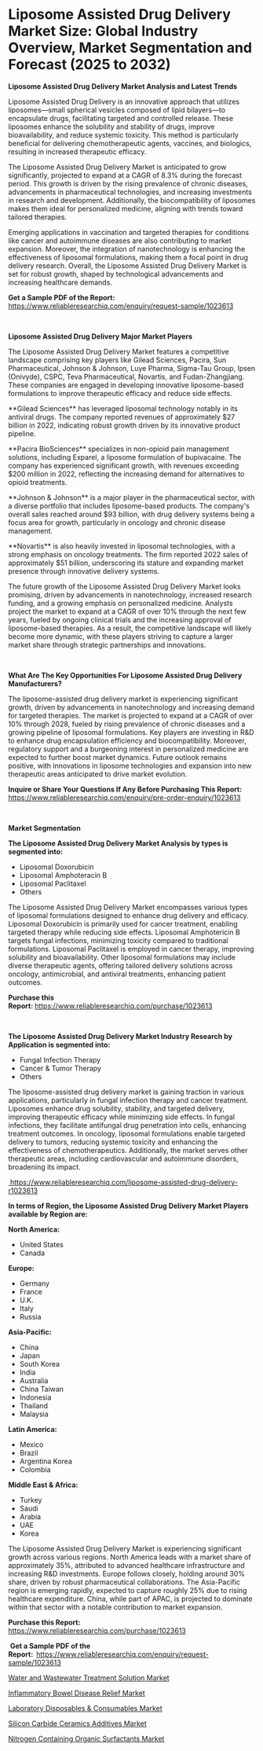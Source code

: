 <p><h1>Liposome Assisted Drug Delivery Market Size: Global Industry Overview, Market Segmentation and Forecast (2025 to 2032)</h1></p><p><strong>Liposome Assisted Drug Delivery Market Analysis and Latest Trends</strong></p>
<p><p>Liposome Assisted Drug Delivery is an innovative approach that utilizes liposomes—small spherical vesicles composed of lipid bilayers—to encapsulate drugs, facilitating targeted and controlled release. These liposomes enhance the solubility and stability of drugs, improve bioavailability, and reduce systemic toxicity. This method is particularly beneficial for delivering chemotherapeutic agents, vaccines, and biologics, resulting in increased therapeutic efficacy.</p><p>The Liposome Assisted Drug Delivery Market is anticipated to grow significantly, projected to expand at a CAGR of 8.3% during the forecast period. This growth is driven by the rising prevalence of chronic diseases, advancements in pharmaceutical technologies, and increasing investments in research and development. Additionally, the biocompatibility of liposomes makes them ideal for personalized medicine, aligning with trends toward tailored therapies. </p><p>Emerging applications in vaccination and targeted therapies for conditions like cancer and autoimmune diseases are also contributing to market expansion. Moreover, the integration of nanotechnology is enhancing the effectiveness of liposomal formulations, making them a focal point in drug delivery research. Overall, the Liposome Assisted Drug Delivery Market is set for robust growth, shaped by technological advancements and increasing healthcare demands.</p></p>
<p><strong>Get a Sample PDF of the Report:&nbsp;</strong> <a href="https://www.reliableresearchiq.com/enquiry/request-sample/1023613?utm_campaign=1123&utm_medium=2&utm_source=Github&utm_content=ia&utm_term=07032025&utm_id=liposome-assisted-drug-delivery">https://www.reliableresearchiq.com/enquiry/request-sample/1023613</a></p>
<p>&nbsp;</p>
<p><strong>Liposome Assisted Drug Delivery Major Market Players</strong></p>
<p><p>The Liposome Assisted Drug Delivery Market features a competitive landscape comprising key players like Gilead Sciences, Pacira, Sun Pharmaceutical, Johnson & Johnson, Luye Pharma, Sigma-Tau Group, Ipsen (Onivyde), CSPC, Teva Pharmaceutical, Novartis, and Fudan-Zhangjiang. These companies are engaged in developing innovative liposome-based formulations to improve therapeutic efficacy and reduce side effects.</p><p>**Gilead Sciences** has leveraged liposomal technology notably in its antiviral drugs. The company reported revenues of approximately $27 billion in 2022, indicating robust growth driven by its innovative product pipeline.</p><p>**Pacira BioSciences** specializes in non-opioid pain management solutions, including Exparel, a liposome formulation of bupivacaine. The company has experienced significant growth, with revenues exceeding $200 million in 2022, reflecting the increasing demand for alternatives to opioid treatments.</p><p>**Johnson & Johnson** is a major player in the pharmaceutical sector, with a diverse portfolio that includes liposome-based products. The company's overall sales reached around $93 billion, with drug delivery systems being a focus area for growth, particularly in oncology and chronic disease management.</p><p>**Novartis** is also heavily invested in liposomal technologies, with a strong emphasis on oncology treatments. The firm reported 2022 sales of approximately $51 billion, underscoring its stature and expanding market presence through innovative delivery systems.</p><p>The future growth of the Liposome Assisted Drug Delivery Market looks promising, driven by advancements in nanotechnology, increased research funding, and a growing emphasis on personalized medicine. Analysts project the market to expand at a CAGR of over 10% through the next few years, fueled by ongoing clinical trials and the increasing approval of liposome-based therapies. As a result, the competitive landscape will likely become more dynamic, with these players striving to capture a larger market share through strategic partnerships and innovations.</p></p>
<p>&nbsp;</p>
<p><strong>What Are The Key Opportunities For Liposome Assisted Drug Delivery Manufacturers?</strong></p>
<p><p>The liposome-assisted drug delivery market is experiencing significant growth, driven by advancements in nanotechnology and increasing demand for targeted therapies. The market is projected to expand at a CAGR of over 10% through 2028, fueled by rising prevalence of chronic diseases and a growing pipeline of liposomal formulations. Key players are investing in R&D to enhance drug encapsulation efficiency and biocompatibility. Moreover, regulatory support and a burgeoning interest in personalized medicine are expected to further boost market dynamics. Future outlook remains positive, with innovations in liposome technologies and expansion into new therapeutic areas anticipated to drive market evolution.</p></p>
<p><strong>Inquire or Share Your Questions If Any Before Purchasing This Report:</strong> <a href="https://www.reliableresearchiq.com/enquiry/pre-order-enquiry/1023613?utm_campaign=1123&utm_medium=2&utm_source=Github&utm_content=ia&utm_term=07032025&utm_id=liposome-assisted-drug-delivery">https://www.reliableresearchiq.com/enquiry/pre-order-enquiry/1023613</a></p>
<p>&nbsp;</p>
<p><strong>Market Segmentation</strong></p>
<p><strong>The Liposome Assisted Drug Delivery Market Analysis by types is segmented into:</strong></p>
<p><ul><li>Liposomal Doxorubicin</li><li>Liposomal Amphoteracin B</li><li>Liposomal Paclitaxel</li><li>Others</li></ul></p>
<p><p>The Liposome Assisted Drug Delivery Market encompasses various types of liposomal formulations designed to enhance drug delivery and efficacy. Liposomal Doxorubicin is primarily used for cancer treatment, enabling targeted therapy while reducing side effects. Liposomal Amphotericin B targets fungal infections, minimizing toxicity compared to traditional formulations. Liposomal Paclitaxel is employed in cancer therapy, improving solubility and bioavailability. Other liposomal formulations may include diverse therapeutic agents, offering tailored delivery solutions across oncology, antimicrobial, and antiviral treatments, enhancing patient outcomes.</p></p>
<p><strong>Purchase this Report:&nbsp;</strong><a href="https://www.reliableresearchiq.com/purchase/1023613?utm_campaign=1123&utm_medium=2&utm_source=Github&utm_content=ia&utm_term=07032025&utm_id=liposome-assisted-drug-delivery">https://www.reliableresearchiq.com/purchase/1023613</a></p>
<p>&nbsp;</p>
<p><strong>The Liposome Assisted Drug Delivery Market Industry Research by Application is segmented into:</strong></p>
<p><ul><li>Fungal Infection Therapy</li><li>Cancer & Tumor Therapy</li><li>Others</li></ul></p>
<p><p>The liposome-assisted drug delivery market is gaining traction in various applications, particularly in fungal infection therapy and cancer treatment. Liposomes enhance drug solubility, stability, and targeted delivery, improving therapeutic efficacy while minimizing side effects. In fungal infections, they facilitate antifungal drug penetration into cells, enhancing treatment outcomes. In oncology, liposomal formulations enable targeted delivery to tumors, reducing systemic toxicity and enhancing the effectiveness of chemotherapeutics. Additionally, the market serves other therapeutic areas, including cardiovascular and autoimmune disorders, broadening its impact.</p></p>
<p><a href="https://www.reliableresearchiq.com/liposome-assisted-drug-delivery-r1023613?utm_campaign=1123&utm_medium=2&utm_source=Github&utm_content=ia&utm_term=07032025&utm_id=liposome-assisted-drug-delivery">&nbsp;https://www.reliableresearchiq.com/liposome-assisted-drug-delivery-r1023613</a></p>
<p><strong>In terms of Region, the Liposome Assisted Drug Delivery Market Players available by Region are:</strong></p>
<p>
    <p> <strong> North America: </strong>
        <ul>
            <li>United States</li>
            <li>Canada</li>
        </ul>
        </p> 
    <p> <strong> Europe: </strong>
        <ul>
            <li>Germany</li>
            <li>France</li>
            <li>U.K.</li>
            <li>Italy</li>
            <li>Russia</li>
        </ul>
        </p> 
    <p> <strong> Asia-Pacific: </strong>
        <ul>
            <li>China</li>
            <li>Japan</li>
            <li>South Korea</li>
            <li>India</li>
            <li>Australia</li>
            <li>China Taiwan</li>
            <li>Indonesia</li>
            <li>Thailand</li>
            <li>Malaysia</li>
        </ul>
        </p> 
    <p> <strong> Latin America: </strong>
        <ul>
            <li>Mexico</li>
            <li>Brazil</li>
            <li>Argentina Korea</li>
            <li>Colombia</li>
        </ul>
        </p> 
    <p> <strong> Middle East & Africa: </strong>
        <ul>
            <li>Turkey</li>
            <li>Saudi</li>
            <li>Arabia</li>
            <li>UAE</li>
            <li>Korea</li>
        </ul>
    </p>
    </p>
<p><p>The Liposome Assisted Drug Delivery Market is experiencing significant growth across various regions. North America leads with a market share of approximately 35%, attributed to advanced healthcare infrastructure and increasing R&D investments. Europe follows closely, holding around 30% share, driven by robust pharmaceutical collaborations. The Asia-Pacific region is emerging rapidly, expected to capture roughly 25% due to rising healthcare expenditure. China, while part of APAC, is projected to dominate within that sector with a notable contribution to market expansion.</p></p>
<p><strong>Purchase this Report: </strong><a href="https://www.reliableresearchiq.com/purchase/1023613?utm_campaign=1123&utm_medium=2&utm_source=Github&utm_content=ia&utm_term=07032025&utm_id=liposome-assisted-drug-delivery">https://www.reliableresearchiq.com/purchase/1023613</a></p>
<p>&nbsp;<strong>Get a Sample PDF of the Report:&nbsp;&nbsp;</strong><a href="https://www.reliableresearchiq.com/enquiry/request-sample/1023613?utm_campaign=1123&utm_medium=2&utm_source=Github&utm_content=ia&utm_term=07032025&utm_id=liposome-assisted-drug-delivery">https://www.reliableresearchiq.com/enquiry/request-sample/1023613</a></p>
<p><strong></strong></p>
<p><p><a href="https://github.com/vandelmanize/Market-Research-Report-List-1/blob/main/water-and-wastewater-treatment-solution-market.md?utm_campaign=1123&utm_medium=2&utm_source=Github&utm_content=ia&utm_term=07032025&utm_id=liposome-assisted-drug-delivery">Water and Wastewater Treatment Solution Market</a></p><p><a href="https://github.com/saribuissawi/Market-Research-Report-List-1/blob/main/inflammatory-bowel-disease-relief-market.md?utm_campaign=1123&utm_medium=2&utm_source=Github&utm_content=ia&utm_term=07032025&utm_id=liposome-assisted-drug-delivery">Inflammatory Bowel Disease Relief Market</a></p><p><a href="https://github.com/foddekampo/Market-Research-Report-List-1/blob/main/laboratory-disposables-consumables-market.md?utm_campaign=1123&utm_medium=2&utm_source=Github&utm_content=ia&utm_term=07032025&utm_id=liposome-assisted-drug-delivery">Laboratory Disposables & Consumables Market</a></p><p><a href="https://github.com/kecixayaab/Market-Research-Report-List-1/blob/main/silicon-carbide-ceramics-additives-market.md?utm_campaign=1123&utm_medium=2&utm_source=Github&utm_content=ia&utm_term=07032025&utm_id=liposome-assisted-drug-delivery">Silicon Carbide Ceramics Additives Market</a></p><p><a href="https://github.com/sentoljinqiu/Market-Research-Report-List-1/blob/main/nitrogen-containing-organic-surfactants-market.md?utm_campaign=1123&utm_medium=2&utm_source=Github&utm_content=ia&utm_term=07032025&utm_id=liposome-assisted-drug-delivery">Nitrogen Containing Organic Surfactants Market</a></p></p>